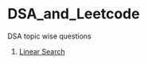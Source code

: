 # DSA_and_Leetcode
DSA topic wise questions
1. [Linear Search](https://github.com/mayankdubey1996/DSA_and_Leetcode/tree/main/1.Linear%20Search)
